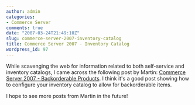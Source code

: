 ```yaml
---
author: admin
categories:
- Commerce Server
comments: true
date: "2007-03-24T21:49:10Z"
slug: commerce-server-2007-inventory-catalog
title: Commerce Server 2007 - Inventory Catalog
wordpress_id: 97
---
```


While scavenging the web for information related to both self-service and inventory catalogs, I came across the following post by Martin: [Commerce Server 2007 - Backorderable Products](http://blogs.conchango.com/martinrennie/archive/2007/03/08/Commerce-Server-2007-_2D00_-Backorderable-Products.aspx). I think it's a good post showing how to configure your inventory catalog to allow for backorderable items.

I hope to see more posts from Martin in the future!